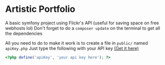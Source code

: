 # Artistic Portfolio

A basic symfony project using Flickr's API (useful for saving space on free webhosts lol)
Don't forget to do a ```composer update``` on the terminal to get all the dependencies

All you need to do to make it work is to create a file in ```public/``` named ```apiKey.php```
Just type the following with your API key [(Get it here)](https://www.flickr.com/services/apps/create/apply/)

``` php
<?php define('apiKey', 'your api key here'); ?>
```